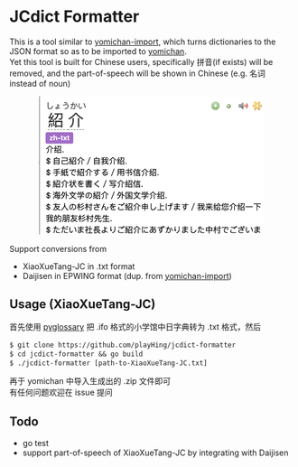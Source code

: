 # JCdict Formatter

This is a tool similar to [yomichan-import](https://github.com/FooSoft/yomichan), which turns dictionaries to the JSON format so as to be imported to [yomichan](https://github.com/FooSoft/yomichan).\
Yet this tool is built for Chinese users, specifically 拼音(if exists) will be removed, and the part-of-speech will be shown in Chinese (e.g. 名词 instead of noun)

<p align="center">
  <img src="./resource/yomichan1.png" alt="yomichan1" width="400"/>
</p>

Support conversions from 
- XiaoXueTang-JC in .txt format
- Daijisen in EPWING format (dup. from [yomichan-import](https://github.com/FooSoft/yomichan))

## Usage (XiaoXueTang-JC)
首先使用 [pyglossary](https://github.com/ilius/pyglossary) 把 .ifo 格式的小学馆中日字典转为 .txt 格式，然后
``` 
$ git clone https://github.com/playHing/jcdict-formatter
$ cd jcdict-formatter && go build
$ ./jcdict-formatter [path-to-XiaoXueTang-JC.txt]
```
再于 yomichan 中导入生成出的 .zip 文件即可\
有任何问题欢迎在 issue 提问

## Todo
- go test
- support part-of-speech of XiaoXueTang-JC by integrating with Daijisen